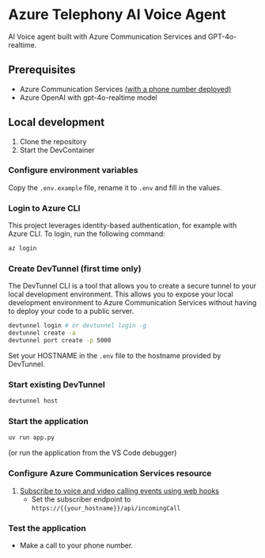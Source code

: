 # Azure Telephony AI Voice Agent

AI Voice agent built with Azure Communication Services and GPT-4o-realtime.


## Prerequisites
- Azure Communication Services [(with a phone number deployed)](https://learn.microsoft.com/en-us/azure/communication-services/quickstarts/telephony/get-phone-number?tabs=linux&pivots=platform-azp)
- Azure OpenAI with gpt-4o-realtime model

## Local development

1. Clone the repository
1. Start the DevContainer

### Configure environment variables

Copy the `.env.example` file, rename it to `.env` and fill in the values.

### Login to Azure CLI

This project leverages identity-based authentication, for example with Azure CLI. To login, run the following command:

```bash
az login
```

### Create DevTunnel (first time only)

The DevTunnel CLI is a tool that allows you to create a secure tunnel to your local development environment. This allows you to expose your local development environment to Azure Communication Services without having to deploy your code to a public server.

```bash
devtunnel login # or devtunnel login -g
devtunnel create -a
devtunnel port create -p 5000
```

Set your HOSTNAME in the `.env` file to the hostname provided by DevTunnel.

### Start existing DevTunnel

```bash
devtunnel host
```

### Start the application

```bash
uv run app.py
```

(or run the application from the VS Code debugger)

### Configure Azure Communication Services resource

1. [Subscribe to voice and video calling events using web hooks](https://learn.microsoft.com/en-us/azure/communication-services/quickstarts/voice-video-calling/handle-calling-events)
    * Set the subscriber endpoint to `https://{{your_hostname}}/api/incomingCall`

### Test the application

* Make a call to your phone number.
